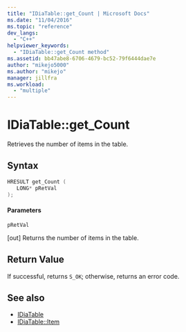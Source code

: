 ```yaml
---
title: "IDiaTable::get_Count | Microsoft Docs"
ms.date: "11/04/2016"
ms.topic: "reference"
dev_langs:
  - "C++"
helpviewer_keywords:
  - "IDiaTable::get_Count method"
ms.assetid: bb47abe8-6706-4679-bc52-79f6444dae7e
author: "mikejo5000"
ms.author: "mikejo"
manager: jillfra
ms.workload:
  - "multiple"
---
```

# IDiaTable::get_Count
Retrieves the number of items in the table.

## Syntax

```C++
HRESULT get_Count ( 
   LONG* pRetVal
);
```

#### Parameters
 `pRetVal`

[out] Returns the number of items in the table.

## Return Value
 If successful, returns `S_OK`; otherwise, returns an error code.

## See also
- [IDiaTable](../../debugger/debug-interface-access/idiatable.md)
- [IDiaTable::Item](../../debugger/debug-interface-access/idiatable-item.md)